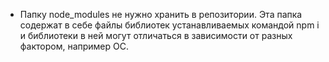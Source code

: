 - Папку node_modules не нужно хранить в репозитории. Эта папка содержат в себе файлы библиотек устанавливаемых командой npm i и библиотеки в ней могут отличаться в зависимости от разных фактором, например ОС.
